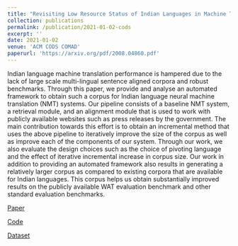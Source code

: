 ```yaml
---
title: "Revisiting Low Resource Status of Indian Languages in Machine Translation"
collection: publications
permalink: /publication/2021-01-02-cods
excerpt: ''
date: 2021-01-02
venue: 'ACM CODS COMAD'
paperurl: 'https://arxiv.org/pdf/2008.04860.pdf'
---
```

Indian language machine translation performance is hampered due to the lack of large scale multi-lingual sentence aligned corpora and robust benchmarks. Through this paper, we provide and analyse an automated framework to obtain such a corpus for Indian language neural machine translation (NMT) systems. Our pipeline consists of a baseline NMT system, a retrieval module, and an alignment module that is used to work with publicly available websites such as press releases by the government. The main contribution towards this effort is to obtain an incremental method that uses the above pipeline to iteratively improve the size of the corpus as well as improve each of the components of our system. Through our work, we also evaluate the design choices such as the choice of pivoting language and the effect of iterative incremental increase in corpus size. Our work in addition to providing an automated framework also results in generating a relatively larger corpus as compared to existing corpora that are available for Indian languages. This corpus helps us obtain substantially improved results on the publicly available WAT evaluation benchmark and other standard evaluation benchmarks.

[Paper](https://arxiv.org/pdf/2008.04860.pdf)

[Code](https://github.com/shashanksiripragada/pib-crawl)

[Dataset](http://preon.iiit.ac.in/~jerin/bhasha/)